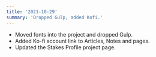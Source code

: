 ```yaml
---
title: '2021-10-29'
summary: 'Dropped Gulp, added Kofi.'
---
```


* Moved fonts into the project and dropped Gulp.
* Added Ko-fi account link to Articles, Notes and pages.
* Updated the Stakes Profile project page.
